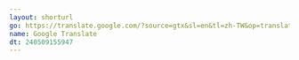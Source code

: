 ```yaml
---
layout: shorturl
go: https://translate.google.com/?source=gtx&sl=en&tl=zh-TW&op=translate
name: Google Translate
dt: 240509155947
---
```

